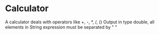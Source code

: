 # Calculator
A calculator deals with operators like +, -, *, /, ()
Output in type double, all elements in String expression must be separated by " "

